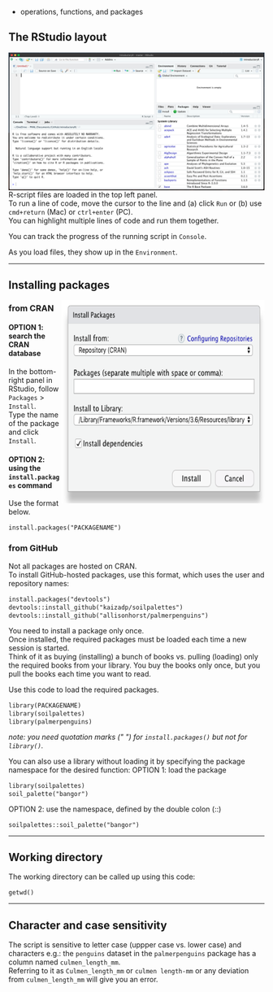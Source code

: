 - operations, functions, and packages

## The RStudio layout
<img align="left" heignt = "800" width = "1000" src="images/rstudio_layout.png">

R-script files are loaded in the top left panel.  
To run a line of code, move the cursor to the line and (a) click `Run` or (b) use `cmd+return` (Mac) or `ctrl+enter` (PC).  
You can highlight multiple lines of code and run them together.  

You can track the progress of the running script in `Console`.

As you load files, they show up in the `Environment`. 

----

## Installing packages
<img align="right" height = "400" width = "400" src="images/install_package.png">

### from CRAN  
#### OPTION 1: search the CRAN database  
In the bottom-right panel in RStudio, follow `Packages` > `Install`.  
Type the name of the package and click `Install`.

  
#### OPTION 2: using the `install.packages` command  
Use the format below.  

```
install.packages("PACKAGENAME")
```

### from GitHub
Not all packages are hosted on CRAN.  
To install GitHub-hosted packages, use this format, which uses the user and repository names:

```
install.packages("devtools") 
devtools::install_github("kaizadp/soilpalettes")
devtools::install_github("allisonhorst/palmerpenguins")

```

You need to install a package only once.  
Once installed, the required packages must be loaded each time a new session is started.  
Think of it as buying (installing) a bunch of books vs. pulling (loading) only the required books from your library.  You buy the books only once, but you pull the books each time you want to read.

Use this code to load the required packages.  
```
library(PACKAGENAME)
library(soilpalettes)
library(palmerpenguins)
``` 

*note: you need quotation marks (" ") for `install.packages()`  but not for `library()`.*

You can also use a library without loading it by specifying the package namespace for the desired function:
OPTION 1: load the package
```
library(soilpalettes)
soil_palette("bangor")
```

OPTION 2: use the namespace, defined by the double colon (::)
```
soilpalettes::soil_palette("bangor")
```

----

## Working directory
The working directory can be called up using this code:

```
getwd()
```

----

## Character and case sensitivity
The script is sensitive to letter case (uppper case vs. lower case) and characters
e.g.: the `penguins` dataset in the `palmerpenguins` package has a column named `culmen_length_mm`.  
Referring to it as `Culmen_length_mm` or `culmen length-mm` or any deviation from `culmen_length_mm` will give you an error.


